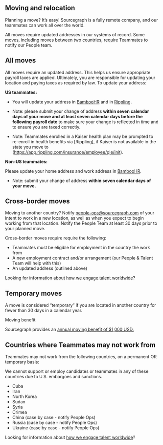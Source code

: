 ## **Moving and relocation**

Planning a move? It’s easy! Sourcegraph is a fully remote company, and our teammates can work all over the world.

All moves require updated addresses in our systems of record. Some moves, including moves between two countries, require Teammates to notify our People team.

## All moves

All moves require an updated address. This helps us ensure appropriate payroll taxes are applied. Ultimately, you are responsible for updating your location and paying taxes as required by law. To update your address:

**US teammates:**

- You will update your address in [BambooHR](https://help.bamboohr.com/hc/en-us/articles/227321928-Employee-Access-Manual#:~:text=How%20do%20I%20update%20my%20information%3F) and in [Rippling](https://app.rippling.com/insurance/employee/qle/init).

- Note: please submit your change of address **within seven calendar days of your move and at least seven calendar days before the following payroll date** to make sure your change is reflected in time and to ensure you are taxed correctly.
- Note: Teammates enrolled in a Kaiser health plan may be prompted to re-enroll in health benefits via [Rippling], if Kaiser is not available in the state you move to (https://app.rippling.com/insurance/employee/qle/init).

**Non-US teammates:**

Please update your home address and work address in [BambooHR](https://help.bamboohr.com/hc/en-us/articles/227321928-Employee-Access-Manual#:~:text=How%20do%20I%20update%20my%20information%3F).

- Note: submit your change of address **within seven calendar days of your move.**

## Cross-border moves

Moving to another country? Notify [people-ops@sourcegraph.com](mailto:people-ops@sourcegraph.com) of your intent to work in a new location, as well as when you expect to begin working from that location. Notify the People Team at least 30 days prior to your planned move.

Cross-border moves require require the following:

- Teammates must be eligible for employment in the country the work from
- A new employment contract and/or arrangement (our People & Talent Team will help with this)
- An updated address (outlined above)

Looking for information about [how we engage talent worldwide](how-we-engage-talent-outside-the-us/index.md)?

## Temporary moves

A move is considered “temporary” if you are located in another country for fewer than 30 days in a calendar year.

Moving benefit

Sourcegraph provides an [annual moving benefit of $1,000 USD.](benefits-pay-perks/benefits-perks/index.md)

## Countries where Teammates may not work from

Teammates may not work from the following countries, on a permanent OR temporary basis:

We cannot support or employ candidates or teammates in any of these countries due to U.S. embargoes and sanctions.

- Cuba
- Iran
- North Korea
- Sudan
- Syria
- Crimea
- China (case by case - notify People Ops)
- Russia (case by case - notify People Ops)
- Ukraine (case by case - notify People Ops)

Looking for information about [how we engage talent worldwide](how-we-engage-talent-outside-the-us/index.md)?
